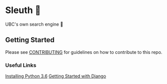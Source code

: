# Sleuth :mag_right:
UBC's own search engine :rocket:

## Getting Started
Please see [CONTRIBUTING](https://github.com/ubclaunchpad/sleuth/blob/master/.gitignore) for guidelines on how to contribute to this repo.

### Useful Links
[Installing Python 3.6](https://www.python.org/downloads/)
[Getting Started with Django](https://www.djangoproject.com/start/)
